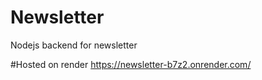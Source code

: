 # Newsletter
Nodejs backend for newsletter

#Hosted on render
https://newsletter-b7z2.onrender.com/
